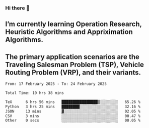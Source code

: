 ### Hi there 👋
## I’m currently learning Operation Research, Heuristic Algorithms and Appriximation Algorithms.
## The primary application scenarios are the Traveling Salesman Problem (TSP), Vehicle Routing Problem (VRP), and their variants.
<!--START_SECTION:waka-->

```txt
From: 17 February 2025 - To: 24 February 2025

Total Time: 10 hrs 38 mins

TeX      6 hrs 56 mins   ████████████████▒░░░░░░░░   65.26 %
Python   3 hrs 25 mins   ████████░░░░░░░░░░░░░░░░░   32.16 %
JSON     13 mins         ▓░░░░░░░░░░░░░░░░░░░░░░░░   02.05 %
CSV      3 mins          ░░░░░░░░░░░░░░░░░░░░░░░░░   00.47 %
Other    0 secs          ░░░░░░░░░░░░░░░░░░░░░░░░░   00.05 %
```

<!--END_SECTION:waka-->
<!--
**Bookervsky/Bookervsky** is a ✨ _special_ ✨ repository because its `README.md` (this file) appears on your GitHub profile.

Here are some ideas to get you started:

- 🔭 I’m currently working on ...
- 🌱 I’m currently learning ...
- 👯 I’m looking to collaborate on ...
- 🤔 I’m looking for help with ...
- 💬 Ask me about ...
- 📫 How to reach me: ...
- 😄 Pronouns: ...
- ⚡ Fun fact: ...
-->
